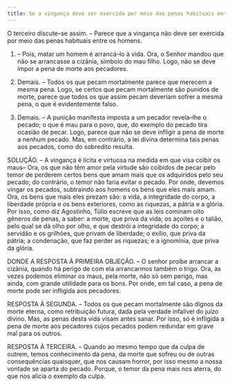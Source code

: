 ```yaml
---
title: Se a vingança deve ser exercida por meio das penas habituais entre os homens
---
```


O terceiro discute–se assim. – Parece que a vingança não deve ser exercida por meio das penas habituais entre os homens.  

1. – Pois, matar um homem é arrancá–lo à vida. Ora, o Senhor mandou que não se arrancasse a cizânia, símbolo do mau filho. Logo, não se deve impor a pena de morte aos pecadores.  

2. Demais. – Todos os que pecam mortalmente parece que merecem a mesma pena. Logo, se certos que pecam mortalmente são punidos de morte, parece que todos os que assim pecam deveriam sofrer a mesma pena, o que é evidentemente falso. 

3. Demais. – A punição manifesta imposta a um pecador revela–lhe o pecado; o que é mau para o povo, que, do exemplo do pecado tira ocasião de pecar. Logo, parece que não se deve infligir a pena de morte a nenhum pecado.  Mas, em contrário, a lei divina determina tais penas aos pecados, como do sobredito resulta.  

SOLUÇÃO. – A vingança é lícita e virtuosa na medida em que visa coíbir os maus– Ora, os que não têm amor pela virtude são coibidos de pecar pelo temor de perderem certos bens que amam mais que os adquiridos pelo seu pecado; do contrário, o temor não faria evitar o pecado. Por onde, devemos vingar os pecados, subtraindo aos homens os bens que eles mais amam. Ora, os bens que mais eles prezam são: a vida, a integridade do corpo, a liberdade própria e os bens exteriores, como as riquezas, a pátria e a glória. Por isso, como diz Agostinho, Túlio escreve que as leis cominam oito gêneros de penas, a saber: a morte, que priva da vida; os açoites e o talião, pelo qual se dá olho por olho, e que destrói a integridade do corpo; a servidão e os grilhões, que privam de liberdade; o exílio, que priva da pátria; a condenação, que faz perder as riquezas; e a ignomínia, que priva da glória.  

DONDE A RESPOSTA À PRIMEIRA OBJEÇÃO. – O senhor proíbe arrancar a cizânia, quando há perigo de com ela arrancarmos também o trigo. Ora, às vezes podemos eliminar os maus, pela morte, não só sem perigo, mas ainda, com grande utilidade para os bons. Por onde, em tal caso, a pena de morte pode ser infligida aos pecadores.  

RESPOSTA À SEGUNDA. – Todos os que pecam mortalmente são dignos da morte eterna, como retribuição futura, dada pela verdade infalível do juízo divino. Mas, as penas desta vida visam antes sanar. Por isso, só é infligida a pena de morte aos pecadores cujos pecados podem redundar em grave mal para os outros.  

RESPOSTA À TERCEIRA. – Quando ao mesmo tempo que da culpa de outrem, temos conhecimento da pena, da morte que sofreu ou de outras consequências quaisquer, que nos causam horror, por isso mesmo a nossa vontade se aparta do pecado. Porque, o temor da pena mais nos aterra, do que nos alicia o exemplo da culpa.